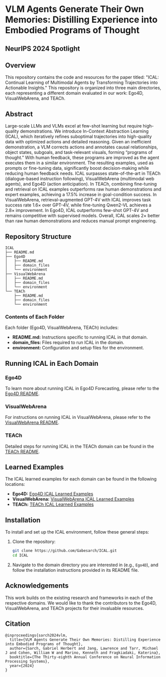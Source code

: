 # VLM Agents Generate Their Own Memories: Distilling Experience into Embodied Programs of Thought

## NeurIPS 2024 Spotlight

## Overview
This repository contains the code and resources for the paper titled: "ICAL: Continual Learning of Multimodal Agents by Transforming Trajectories into Actionable Insights." This repository is organized into three main directories, each representing a different domain evaluated in our work: Ego4D, VisualWebArena, and TEACh.

## Abstract
Large-scale LLMs and VLMs excel at few-shot learning but require high-quality demonstrations. We introduce In-Context Abstraction Learning (ICAL), which iteratively refines suboptimal trajectories into high-quality data with optimized actions and detailed reasoning. Given an inefficient demonstration, a VLM corrects actions and annotates causal relationships, object states, subgoals, and task-relevant visuals, forming “programs of thought.” With human feedback, these programs are improved as the agent executes them in a similar environment. The resulting examples, used as prompts or fine-tuning data, significantly boost decision-making while reducing human feedback needs. ICAL surpasses state-of-the-art in TEACh (dialogue-based instruction following), VisualWebArena (multimodal web agents), and Ego4D (action anticipation). In TEACh, combining fine-tuning and retrieval on ICAL examples outperforms raw human demonstrations and expert examples, achieving a 17.5% increase in goal-condition success. In VisualWebArena, retrieval-augmented GPT-4V with ICAL improves task success rate 1.6× over GPT-4V, while fine-tuning Qwen2-VL achieves a 2.8× improvement. In Ego4D, ICAL outperforms few-shot GPT-4V and remains competitive with supervised models. Overall, ICAL scales 2× better than raw human demonstrations and reduces manual prompt engineering.

## Repository Structure
```
ICAL
├── README.md
├── Ego4D
│   ├── README.md
│   ├── domain_files
│   └── environment
├── VisualWebArena
│   ├── README.md
│   ├── domain_files
│   └── environment
└── TEACh
    ├── README.md
    ├── domain_files
    └── environment
```

### Contents of Each Folder
Each folder (Ego4D, VisualWebArena, TEACh) includes:
- **README.md:** Instructions specific to running ICAL in that domain.
- **domain_files:** Files required to run ICAL in the domain.
- **environment:** Configuration and setup files for the environment.

## Running ICAL in Each Domain

### Ego4D
To learn more about running ICAL in Ego4D Forecasting, please refer to the [Ego4D README](Ego4d/README.md).

### VisualWebArena
For instructions on running ICAL in VisualWebArena, please refer to the [VisualWebArena README](VisualWebArena/README.md).

### TEACh
Detailed steps for running ICAL in the TEACh domain can be found in the [TEACh README](TEACh/README.md).

## Learned Examples
The ICAL learned examples for each domain can be found in the following locations:

- **Ego4D:** [Ego4D ICAL Learned Examples](Ego4d/ego4d_forecasting/models/prompts/learned_examples/examples_ICAL_abstraction_phase/forecasting)
- **VisualWebArena:** [VisualWebArena ICAL Learned Examples](VisualWebArena/learned_examples)
- **TEACh:** [TEACh ICAL Learned Examples](TEACh/learned_examples/fullmemlearning_idm_00)

## Installation
To install and set up the ICAL environment, follow these general steps:

1. Clone the repository:
    ```bash
    git clone https://github.com/Gabesarch/ICAL.git
    cd ICAL
    ```

2. Navigate to the domain directory you are interested in (e.g., `Ego4D`), and follow the installation instructions provided in its README file.

<!-- ## Citation
If you find our work useful, please consider citing our paper:
```
@article{sarch2024ical,
  title={ICAL: Continual Learning of Multimodal Agents by Transforming Trajectories into Actionable Insights},
  author={},
  journal={},
  year={2024}
}
``` -->

## Acknowledgements
This work builds on the existing research and frameworks in each of the respective domains. We would like to thank the contributors to the Ego4D, VisualWebArena, and TEACh projects for their invaluable resources.

## Citation
```
@inproceedings{sarch2024vlm,
  title={VLM Agents Generate Their Own Memories: Distilling Experience into Embodied Programs of Thought},
  author={Sarch, Gabriel Herbert and Jang, Lawrence and Tarr, Michael J and Cohen, William W and Marino, Kenneth and Fragkiadaki, Katerina},
  booktitle={The Thirty-eighth Annual Conference on Neural Information Processing Systems},
  year={2024}
}
```

